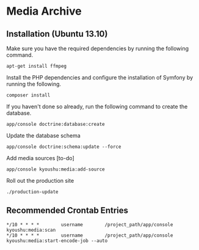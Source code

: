 # Media Archive

## Installation (Ubuntu 13.10)

Make sure you have the required dependencies by running the following command.

    apt-get install ffmpeg

Install the PHP dependencies and configure the installation of Symfony by running the following.

    composer install

If you haven't done so already, run the following command to create the database.

    app/console doctrine:database:create

Update the database schema

    app/console doctrine:schema:update --force

Add media sources [to-do]

    app/console kyoushu:media:add-source

Roll out the production site

    ./production-update

## Recommended Crontab Entries

    */10 * * * *        username        /project_path/app/console kyoushu:media:scan
    */10 * * * *        username        /project_path/app/console kyoushu:media:start-encode-job --auto
